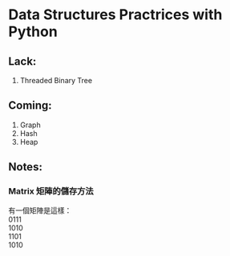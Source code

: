 # Data Structures Practrices with Python #

## Lack:  ##

1. Threaded Binary Tree

## Coming: ##

1. Graph
2. Hash
3. Heap

## Notes: ##

### Matrix 矩陣的儲存方法 ###

有一個矩陣是這樣：<br>
0111<br>
1010<br>
1101<br>
1010<br>